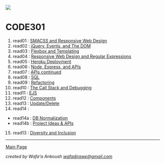 ![](https://i.pinimg.com/564x/9e/1c/dd/9e1cddd36cf4c13f0888b8dcb621ca31.jpg)

# CODE301

1. read01 : [SMACSS and Responsive Web Design](301/01.md)
2. read02 : [jQuery, Events, and The DOM](301/02.md)
3. read03 : [Flexbox and Templating](301/03.md)
4. read04 : [Responsive Web Design and Regular Expressions](301/04.md)
5. read05 : [Heroku Deployment](301/05.md)
6. read06 : [Node, Express, and APIs](301/06.md)
7. read07 : [APIs continued](301/07.md)
8. read08 : [SQL](301/08.md)
9. read09 : [Refactoring](301/09.md)
10. read10 : [The Call Stack and Debugging](301/10.md)
11. read11 : [EJS](301/11.md)
12. read12 : [Components](301/12.md)
13. read13 : [Update/Delete](301/13.md)
14. read14 : 
- read14a : [DB Normalization](301/14a.md)
- read14b : [Project Ideas & APIs](301/14b.md)
15. read13 : [Diversity and Inclusion](301/15.md)




***

[Main Page](README.md)


*created by Wafa'a Ankoush*
*wafadirawe@gmail.com*